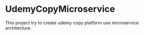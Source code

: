 # UdemyCopyMicroservice

This project try to create udemy copy platform use microservice architecture.
